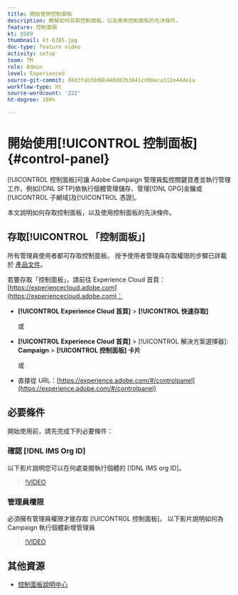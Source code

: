 ```yaml
---
title: 開始使用控制面板
description: 瞭解如何存取控制面板，以及使用控制面板的先決條件。
feature: 控制面板
kt: 8509
thumbnail: kt-6385.jpg
doc-type: feature video
activity: setup
team: TM
role: Admin
level: Experienced
source-git-commit: 80d3fab30d8b440d82b3641cd86eca312e44de1a
workflow-type: ht
source-wordcount: '222'
ht-degree: 100%

---
```


# 開始使用[!UICONTROL 控制面板] {#control-panel}

[!UICONTROL 控制面板]可讓 Adobe Campaign 管理員監控關鍵資產並執行管理工作，例如[!DNL SFTP]依執行個體管理儲存、管理[!DNL GPG]金鑰或[!UICONTROL 子網域]及[!UICONTROL 憑證]。

本文說明如何存取控制面板，以及使用控制面板的先決條件。

## 存取[!UICONTROL 「控制面板」]

所有管理員使用者都可存取控制面板。 授予使用者管理員存取權限的步驟已詳載於 [產品文件](https://experienceleague.adobe.com/docs/control-panel/using/discover-control-panel/managing-permissions.html?lang=zh-Hant#discover-control-panel)。

若要存取「控制面板」，請前往 Experience Cloud 首頁：[https://experiencecloud.adobe.com](https://experiencecloud.adobe.com)：

* **[!UICONTROL Experience Cloud 首頁]** > **[!UICONTROL 快速存取]**

   或
* **[!UICONTROL Experience Cloud 首頁]**  > [!UICONTROL 解決方案選擇器]: **Campaign** > **[!UICONTROL 控制面板] 卡片**

   或

* 直接從 URL：[https://experience.adobe.com/#/controlpanel](https://experience.adobe.com/#/controlpanel)

## 必要條件

開始使用前，請先完成下列必要條件：

### 確認 [!DNL IMS Org ID]

以下影片說明您可以在何處查閱執行個體的 [!DNL IMS org ID]。

>[!VIDEO](https://video.tv.adobe.com/v/27183?quality=12)

### 管理員權限

必須擁有管理員權限才能存取 [!UICONTROL 控制面板]。
以下影片說明如何為 Campaign 執行個體新增管理員

>[!VIDEO](https://video.tv.adobe.com/v/27147?quality=12)

## 其他資源

* [控制面板說明中心](https://experienceleague.adobe.com/docs/control-panel/using/control-panel-home.html?lang=zh-Hant)
